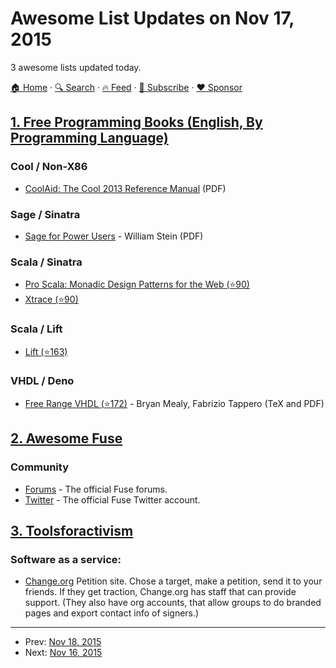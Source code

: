 # Awesome List Updates on Nov 17, 2015

3 awesome lists updated today.

[🏠 Home](/README.md) · [🔍 Search](https://www.trackawesomelist.com/search/) · [🔥 Feed](https://www.trackawesomelist.com/rss.xml) · [📮 Subscribe](https://trackawesomelist.us17.list-manage.com/subscribe?u=d2f0117aa829c83a63ec63c2f&id=36a103854c) · [❤️  Sponsor](https://github.com/sponsors/theowenyoung)



## [1. Free Programming Books (English, By Programming Language)](/content/EbookFoundation/free-programming-books/README.md)

### Cool / Non-X86

*   [CoolAid: The Cool 2013 Reference Manual](https://www.eecis.udel.edu/~cavazos/cisc672/docs/cool-manual.pdf) (PDF)

### Sage / Sinatra

*   [Sage for Power Users](http://wstein.org/books/sagebook/sagebook.pdf) - William Stein (PDF)

### Scala / Sinatra

*   [Pro Scala: Monadic Design Patterns for the Web (⭐90)](https://github.com/leithaus/XTrace/tree/monadic/src/main/book/content/)
*   [Xtrace (⭐90)](https://github.com/leithaus/XTrace/tree/monadic/src/main/book/content/)

### Scala / Lift

*   [Lift (⭐163)](https://github.com/tjweir/liftbook)

### VHDL / Deno

*   [Free Range VHDL (⭐172)](https://github.com/fabriziotappero/Free-Range-VHDL-book) - Bryan Mealy, Fabrizio Tappero (TeX and PDF)

## [2. Awesome Fuse](/content/fuse-compound/awesome-fuse/README.md)

### Community

*   [Forums](https://www.fusetools.com/community/forums) - The official Fuse forums.
*   [Twitter](https://twitter.com/fusetools) - The official Fuse Twitter account.

## [3. Toolsforactivism](/content/drewrwilson/toolsforactivism/README.md)

### Software as a service:

*   [Change.org](https://www.change.org/) Petition site. Chose a target, make a petition, send it to your friends. If they get traction, Change.org has staff that can provide support. (They also have org accounts, that allow groups to do branded pages and export contact info of signers.)

---

- Prev: [Nov 18, 2015](/content/2015/11/18/README.md)
- Next: [Nov 16, 2015](/content/2015/11/16/README.md)